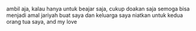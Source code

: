 ambil aja, kalau hanya untuk beajar saja, cukup doakan saja
semoga bisa  menjadi amal jariyah buat saya dan keluarga
saya niatkan untuk kedua orang tua saya, and my love 
